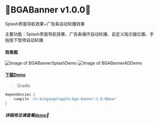:running:BGABanner v1.0.0:running:
============
Splash界面导航效果+广告条自动轮播效果

主要功能：Splash界面导航效果、广告条循环自动轮播、自定义指示器位置、手指按下暂停自动轮播

#### 效果图
![Image of BGABannerSplashDemo](http://bingoshare.u.qiniudn.com/BGABannerSplashDemo.gif)
![Image of BGABannerADDemo](http://bingoshare.u.qiniudn.com/BGABannerADDemo.gif)

#### [下载Demo](http://bingoshare.u.qiniudn.com/BGABannerDemo.apk)

>Gradle

```groovy
dependencies {
    compile 'cn.bingoogolapple:bga-banner:1.0.0@aar'
}
```

##### 详细用法请查看[demo](https://github.com/bingoogolapple/BGABanner/tree/master/demo):feet:
